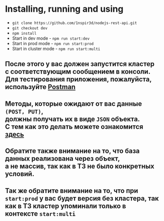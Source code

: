 # Installing, running and using

- `git clone https://github.com/1nspir3d/nodejs-rest-api.git`
- `git checkout dev`
- `npm install`
- Start in dev mode - `npm run start:dev`
- Start in prod mode - `npm run start:prod`
- Start in cluster mode - `npm run start:multi`

## После этого у вас должен запустится кластер <br/>с соответствующим сообщением в консоли. <br/>Для тестирования приложения, пожалуйста, используйте [Postman](https://link-url-here.org)

## Методы, которые ожидают от вас данные `(POST, PUT)`, <br/>должны получать их в виде `JSON` объекта. <br/>С тем как это делать можете ознакомится [здесь](https://www.youtube.com/watch?v=qyYAOty_bDs)

## Обратите также внимание на то, что база данных реализована через объект,<br/>а не массив, так как в ТЗ не было конкретных условий.

## Так же обратите внимание на то, что при `start:prod` у вас будет версия без кластера, так как в ТЗ кластер упоминали только в контексте `start:multi`
